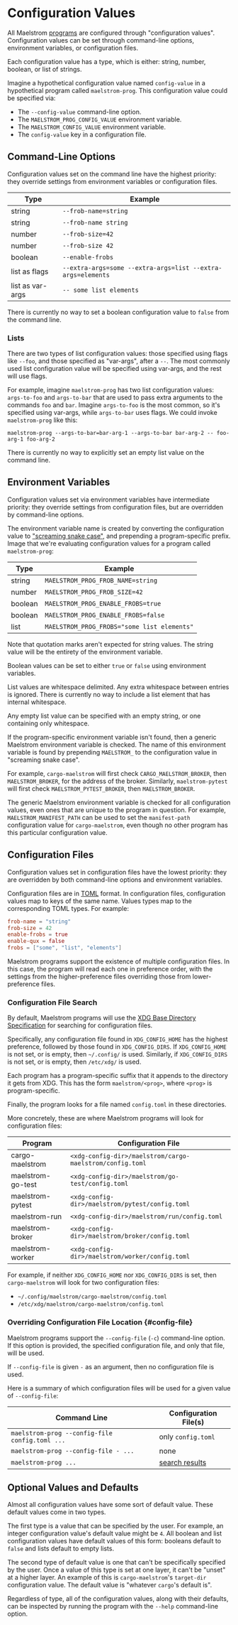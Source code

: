 # Configuration Values

All Maelstrom [programs](programs.md) are configured through "configuration
values". Configuration values can be set through command-line options,
environment variables, or configuration files.

Each configuration value has a type, which is either: string, number, boolean,
or list of strings.

Imagine a hypothetical configuration value named `config-value` in a
hypothetical program called `maelstrom-prog`. This configuration value could be
specified via:
  - The `--config-value` command-line option.
  - The `MAELSTROM_PROG_CONFIG_VALUE` environment variable.
  - The `MAELSTROM_CONFIG_VALUE` environment variable.
  - The `config-value` key in a configuration file.

## Command-Line Options

Configuration values set on the command line have the highest priority: they
override settings from environment variables or configuration files.

Type             | Example
-----------------|----------------------
string           | `--frob-name=string`
string           | `--frob-name string`
number           | `--frob-size=42`
number           | `--frob-size 42`
boolean          | `--enable-frobs`
list as flags    | `--extra-args=some --extra-args=list --extra-args=elements`
list as var-args | `-- some list elements`

There is currently no way to set a boolean configuration value to `false` from
the command line.

### Lists

There are two types of list configuration values: those specified using flags
like `--foo`, and those specified as "var-args", after a `--`. The most
commonly used list configuration value will be specified using var-args, and the
rest will use flags.

For example, imagine `maelstrom-prog` has two list configuration values:
`args-to-foo` and `args-to-bar` that are used to pass extra arguments to the
commands `foo` and `bar`. Imagine `args-to-foo` is the most common, so it's
specified using var-args, while `args-to-bar` uses flags. We could invoke
`maelstrom-prog` like this:

```
maelstrom-prog --args-to-bar=bar-arg-1 --args-to-bar bar-arg-2 -- foo-arg-1 foo-arg-2
```

There is currently no way to explicitly set an empty list value on the command
line.

## Environment Variables

Configuration values set via environment variables have intermediate priority:
they override settings from configuration files, but are overridden by
command-line options.

The environment variable name is created by converting the configuration value
to ["screaming snake case"](https://en.wikipedia.org/wiki/Snake_case), and
prepending a program-specific prefix. Image that we're evaluating configuration
values for a program called `maelstrom-prog`:

Type    | Example
--------|----------------------
string  | `MAELSTROM_PROG_FROB_NAME=string`
number  | `MAELSTROM_PROG_FROB_SIZE=42`
boolean | `MAELSTROM_PROG_ENABLE_FROBS=true`
boolean | `MAELSTROM_PROG_ENABLE_FROBS=false`
list    | `MAELSTROM_PROG_FROBS="some list elements"`

Note that quotation marks aren't expected for string values. The string value
will be the entirety of the environment variable.

Boolean values can be set to either `true` or `false` using environment variables.

List values are whitespace delimited. Any extra whitespace between entries is
ignored. There is currently no way to include a list element that has internal
whitespace.

Any empty list value can be specified with an empty string, or one containing
only whitespace.

If the program-specific environment variable isn't found, then a
generic Maelstrom environment variable is checked. The name of this environment
variable is found by prepending `MAELSTROM_` to the configuration value in
"screaming snake case".

For example, `cargo-maelstrom` will first check `CARGO_MAELSTROM_BROKER`, then
`MAELSTROM_BROKER`, for the address of the broker. Similarly,
`maelstrom-pytest` will first check `MAELSTROM_PYTEST_BROKER`, then
`MAELSTROM_BROKER`.

The generic Maelstrom environment variable is checked for all configuration
values, even ones that are unique to the program in question. For example,
`MAELSTROM_MANIFEST_PATH` can be used to set the `manifest-path` configuration
value for `cargo-maelstrom`, even though no other program has this particular
configuration value.

## Configuration Files

Configuration values set in configuration files have the lowest priority: they
are overridden by both command-line options and environment variables.

Configuration files are in [TOML](https://toml.io/en/) format. In configuration
files, configuration values map to keys of the same name. Values types map to
the corresponding TOML types. For example:

```toml
frob-name = "string"
frob-size = 42
enable-frobs = true
enable-qux = false
frobs = ["some", "list", "elements"]
```

Maelstrom programs support the existence of multiple configuration files. In
this case, the program will read each one in preference order, with the
settings from the higher-preference files overriding those from
lower-preference files.

### Configuration File Search

By default, Maelstrom programs will use the [XDG Base Directory
Specification](https://specifications.freedesktop.org/basedir-spec/basedir-spec-latest.html)
for searching for configuration files.

Specifically, any configuration file found in `XDG_CONFIG_HOME` has the highest
preference, followed by those found in `XDG_CONFIG_DIRS`. If `XDG_CONFIG_HOME` is not
set, or is empty, then `~/.config/` is used. Similarly, if `XDG_CONFIG_DIRS`
is not set, or is empty, then `/etc/xdg/` is used.

Each program has a program-specific suffix that it appends to the directory it
gets from XDG. This has the form `maelstrom/<prog>`, where `<prog>` is
program-specific.

Finally, the program looks for a file named `config.toml` in these directories.

More concretely, these are where Maelstrom programs will look for configuration files:

Program           | Configuration File
------------------|---------------------------------------------------------
cargo-maelstrom   | `<xdg-config-dir>/maelstrom/cargo-maelstrom/config.toml`
maelstrom-go-test | `<xdg-config-dir>/maelstrom/go-test/config.toml`
maelstrom-pytest  | `<xdg-config-dir>/maelstrom/pytest/config.toml`
maelstrom-run     | `<xdg-config-dir>/maelstrom/run/config.toml`
maelstrom-broker  | `<xdg-config-dir>/maelstrom/broker/config.toml`
maelstrom-worker  | `<xdg-config-dir>/maelstrom/worker/config.toml`

For example, if neither `XDG_CONFIG_HOME` nor `XDG_CONFIG_DIRS` is set, then
`cargo-maelstrom` will look for two configuration files:
  - `~/.config/maelstrom/cargo-maelstrom/config.toml`
  - `/etc/xdg/maelstrom/cargo-maelstrom/config.toml`

### Overriding Configuration File Location {#config-file}

Maelstrom programs support the `--config-file` (`-c`) command-line option.
If this option is provided, the specified configuration file, and only that
file, will be used.

If `--config-file` is given `-` as an argument, then no configuration file is used.

Here is a summary of which configuration files will be used for a given value of `--config-file`:

Command Line                                   | Configuration File(s)
-----------------------------------------------|----------------------
`maelstrom-prog --config-file config.toml ...` | only `config.toml`
`maelstrom-prog --config-file - ...`           | none
`maelstrom-prog ...`                           | [search results](#configuration-file-search)

## Optional Values and Defaults

Almost all configuration values have some sort of default value. These default
values come in two types.

The first type is a value that can be specified by the user. For example, an integer
configuration value's default value might be `4`. All boolean and list configuration values
have default values of this form: booleans default to `false` and lists default
to empty lists.

The second type of default value is one that can't be specifically specified by
the user. Once a value of this type is set at one layer, it can't be "unset" at
a higher layer. An example of this is `cargo-maelstrom`'s `target-dir`
configuration value. The default value is "whatever `cargo`'s default is".

Regardless of type, all of the configuration values, along with their defaults,
can be inspected by running the program with the `--help` command-line option.
